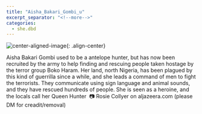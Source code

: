 ```yaml
---
title: "Aisha_Bakari_Gombi_u"
excerpt_separator: "<!--more-->"
categories:
  - she.dbd
---
```



![center-aligned-image](https://cdn.pixabay.com/photo/2020/10/26/16/56/man-5687861_1280.png){: .align-center}

Aisha Bakari Gombi used to be a antelope hunter, but has now been recruited by the army to help finding and rescuing people taken hostage by the terror group Boko Haram. Her land, north Nigeria, has been plagued by this kind of guerrilla since a while, and she leads a command of men to fight the terrorists. They communicate using sign language and animal sounds, and they have rescued hundreds of people. She is seen as a heroine, and the locals call her Queen Hunter⁠
⁠
📷 Rosie Collyer on aljazeera.com⁠
(please DM for creadit/removal)⁠

